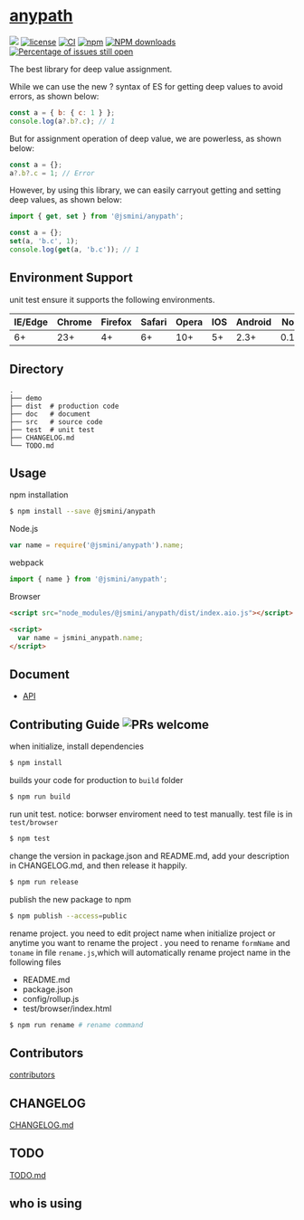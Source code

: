 # [anypath](https://github.com/jsmini/anypath)

[![](https://img.shields.io/badge/Powered%20by-jslib%20base-brightgreen.svg)](https://github.com/yanhaijing/jslib-base)
[![license](https://img.shields.io/badge/license-MIT-blue.svg)](https://github.com/jsmini/anypath/blob/master/LICENSE)
[![CI](https://github.com/jsmini/anypath/actions/workflows/ci.yml/badge.svg?branch=master)](https://github.com/jsmini/anypath/actions/workflows/ci.yml)
[![npm](https://img.shields.io/badge/npm-0.1.1-orange.svg)](https://www.npmjs.com/package/@jsmini/anypath)
[![NPM downloads](http://img.shields.io/npm/dm/@jsmini/anypath.svg?style=flat-square)](http://www.npmtrends.com/@jsmini/anypath)
[![Percentage of issues still open](http://isitmaintained.com/badge/open/jsmini/anypath.svg)](http://isitmaintained.com/project/jsmini/anypath 'Percentage of issues still open')

The best library for deep value assignment.

While we can use the new ? syntax of ES for getting deep values to avoid errors, as shown below:

```js
const a = { b: { c: 1 } };
console.log(a?.b?.c); // 1
```

But for assignment operation of deep value, we are powerless, as shown below:

```js
const a = {};
a?.b?.c = 1; // Error
```

However, by using this library, we can easily carryout getting and setting deep values, as shown below:

```js
import { get, set } from '@jsmini/anypath';

const a = {};
set(a, 'b.c', 1);
console.log(get(a, 'b.c')); // 1
```

## Environment Support

unit test ensure it supports the following environments.

| IE/Edge | Chrome | Firefox | Safari | Opera | IOS | Android | Node  |
| ------- | ------ | ------- | ------ | ----- | --- | ------- | ----- |
| 6+      | 23+    | 4+      | 6+     | 10+   | 5+  | 2.3+    | 0.10+ |

## Directory

```
.
├── demo
├── dist  # production code
├── doc   # document
├── src   # source code
├── test  # unit test
├── CHANGELOG.md
└── TODO.md
```

## Usage

npm installation

```bash
$ npm install --save @jsmini/anypath
```

Node.js

```js
var name = require('@jsmini/anypath').name;
```

webpack

```js
import { name } from '@jsmini/anypath';
```

Browser

```html
<script src="node_modules/@jsmini/anypath/dist/index.aio.js"></script>

<script>
  var name = jsmini_anypath.name;
</script>
```

## Document

- [API](https://github.com/jsmini/anypath/blob/master/doc/api.md)

## Contributing Guide ![PRs welcome](https://img.shields.io/badge/PRs-welcome-brightgreen.svg)

when initialize, install dependencies

```bash
$ npm install
```

builds your code for production to `build` folder

```bash
$ npm run build
```

run unit test. notice: borwser enviroment need to test manually. test file is in `test/browser`

```bash
$ npm test
```

change the version in package.json and README.md, add your description in CHANGELOG.md, and then release it happily.

```bash
$ npm run release
```

publish the new package to npm

```bash
$ npm publish --access=public
```

rename project. you need to edit project name when initialize project or anytime you want to rename the project . you need to rename `formName` and `toname` in file `rename.js`,which will automatically rename project name in the following files

- README.md
- package.json
- config/rollup.js
- test/browser/index.html

```bash
$ npm run rename # rename command
```

## Contributors

[contributors](https://github.com/jsmini/anypath/graphs/contributors)

## CHANGELOG

[CHANGELOG.md](https://github.com/jsmini/anypath/blob/master/CHANGELOG.md)

## TODO

[TODO.md](https://github.com/jsmini/anypath/blob/master/TODO.md)

## who is using
